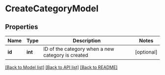 # CreateCategoryModel

## Properties
Name | Type | Description | Notes
------------ | ------------- | ------------- | -------------
**id** | **int** | ID of the category when a new category is created | [optional] 

[[Back to Model list]](../../README.md#documentation-for-models) [[Back to API list]](../../README.md#documentation-for-api-endpoints) [[Back to README]](../../README.md)


